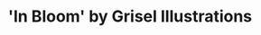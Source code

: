 ---
title: "'In Bloom' by Grisel Illustrations"
url: /glasgow/in-bloom-by-grisel-illustrations/
shop: Kunst
---